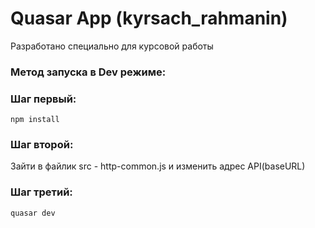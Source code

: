 # Quasar App (kyrsach_rahmanin)

Разработано специально для курсовой работы

### Метод запуска в Dev режиме:

### Шаг первый:
```
npm install
```

### Шаг второй:
Зайти в файлик src - http-common.js и изменить адрес API(baseURL)

### Шаг третий:
```
quasar dev
```

